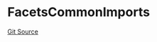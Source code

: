 # FacetsCommonImports
[Git Source](https://github.com/thrackle-io/tron/blob/759037970009f24ec0ac5995bf26019f0b6997be/src/client/token/handler/diamond/FacetsCommonImports.sol)


